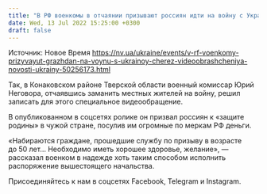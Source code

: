 ```yaml
---
title: "В РФ военкомы в отчаянии призывают россиян идти на войну с Украиной через видеообращения"
date: Wed, 13 Jul 2022 15:25:00 +0300
draft: false
---
```

Источник: Новое Время https://nv.ua/ukraine/events/v-rf-voenkomy-prizyvayut-grazhdan-na-voynu-s-ukrainoy-cherez-videoobrashcheniya-novosti-ukrainy-50256173.html


Так, в Конаковском районе Тверской области военный комиссар Юрий Неговора, отчаявшись заманить местных жителей на войну, решил записать для этого специальное видеообращение.

В опубликованном в соцсетях ролике он призвал россиян к «защите родины» в чужой стране, посулив им огромные по меркам РФ деньги.

«Набираются граждане, прошедшие службу по призыву в возрасте до 50 лет… Необходимо иметь хорошее здоровье, желание», — рассказал военком в надежде хоть таким способом исполнить распоряжение вышестоящего начальства.

Присоединяйтесь к нам в соцсетях Facebook, Telegram и Instagram.

